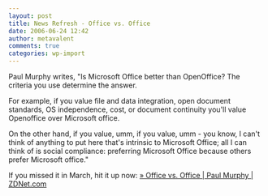 ```yaml
---
layout: post
title: News Refresh - Office vs. Office
date: 2006-06-24 12:42
author: metavalent
comments: true
categories: wp-import
---
```

Paul Murphy writes, "Is Microsoft Office better than OpenOffice? The criteria you use determine the answer.<a href="https://blogs.zdnet.com/Murphy/?p=562&amp;tag=nl.e589">   </a><p>For example, if you value file and data integration, open document standards, OS independence, cost, or document continuity you'll value Openoffice over Microsoft office. </p>  <p>On the other hand, if you value, umm, if you value, umm - you know, I can't think of anything to put here that's intrinsic to Microsoft Office; all I can think of is social compliance: preferring Microsoft Office because others prefer Microsoft office." </p>If you missed it in March, hit it up now: <a href="https://blogs.zdnet.com/Murphy/?p=562&amp;tag=nl.e589">» Office vs. Office | Paul Murphy | ZDNet.com</a>
